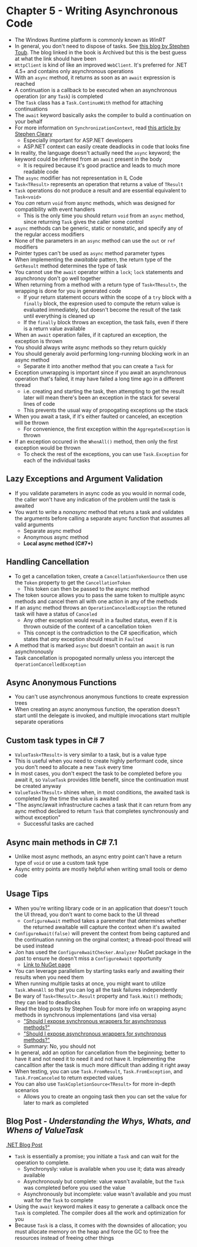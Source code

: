 # Chapter 5 - Writing Asynchronous Code

- The Windows Runtime platform is commonly known as *WinRT*
- In general, you don't need to dispose of tasks. See [this blog by Stephen Toub](https://devblogs.microsoft.com/pfxteam/do-i-need-to-dispose-of-tasks/). The blog linked in the book is Archived but this is the best guess at what the link should have been
- `HttpClient` is kind of like an improved `WebClient`. It's preferred for .NET 4.5+ and contains only asynchronous operations
- With an `async` method, it returns as soon as an `await` expression is reached
- A continuation is a callback to be executed when an asynchronous operation (or any `Task`) is completed
- The `Task` class has a `Task.ContinueWith` method for attaching continuations
- The `await` keyword basically asks the compiler to build a continuation on your behalf
- For more information on `SynchronizationContext`, read [this article by Stephen Cleary](https://docs.microsoft.com/en-us/archive/msdn-magazine/2011/february/msdn-magazine-parallel-computing-it-s-all-about-the-synchronizationcontext)
  - Especially important for ASP.NET developers
  - ASP.NET context can easily create deadlocks in code that looks fine
- In reality, the language doesn't actually need the `async` keyword; the keyword could be inferred from an `await` present in the body
  - It is required because it's good practice and leads to much more readable code
- The `async` modifier has not representation in IL Code
- `Task<TResult>` represents an operation that returns a value of `TResult`
- `Task` operations do not produce a result and are essential equivalent to `Task<void>`
- You *can* return `void` from async methods, which was designed for compatibility with event handlers
  - This is the only time you should return `void` from an `async` method, since returning `Task` gives the caller some control
- `async` methods can be generic, static or nonstatic, and specify any of the regular access modifiers
- None of the parameters in an `async` method can use the `out` or `ref` modifiers
- Pointer types can't be used as `async` method parameter types
- When implementing the *awaitable* pattern, the return type of the `GetResult` method determines the type of task
- You cannot use the `await` operator within a `lock`; `lock` statements and asynchronoy don't go well together
- When returning from a method with a return type of `Task<TResult>`, the wrapping is done for you in generated code
  - If your return statement occurs within the scope of a `try` block with a `finally` block, the expresion used to compute the return value is evaluated immediately, but doesn't become the result of the task until everything is cleaned up
  - If the `finally` block throws an exception, the task fails, even if there is a return value available
- When an `await` operation failes, if it captured an exception, the exception is thrown
- You should always write async methods so they return quickly
- You should generaly avoid performing long-running blocking work in an async method
  - Separate it into another method that you can create a `Task` for
- Exception unwrapping is important since if you await an asynchronous operation that's failed, it may have failed a long time ago in a different thread
  - i.e. creating and starting the task, then attempting to get the result later will mean there's been an exception in the stack for several lines of code
  - This prevents the usual way of propogating exceptions up the stack
- When you await a task, if it's either faulted or canceled, an exception will be thrown
  - For convenience, the first exception within the `AggregateException` is thrown
- If an exception occured in the `WhenAll()` method, then only the first exception would be thrown
  - To check the rest of the exceptions, you can use `Task.Exception` for each of the individual tasks

## Lazy Exceptions and Argument Validation

- If you validate parameters in async code as you would in normal code, the caller won't have any indication of the problem until the task is awaited
- You want to write a *nonasync* method that retuns a task and validates the arguments before calling a separate async function that assumes all valid arguments
  - Separate async method
  - Anonymous async method
  - **Local async method (C#7+)**

## Handling Cancellation

- To get a cancellation token, create a `CancellationTokenSource` then use the `Token` property to get the `CancellationToken`
  - This token can then be passed to the async method
- The token source allows you to pass the same token to multiple async methods and cancel them all with one action in any of the methods
- If an async method throws an `OperationCanceledException` the retuned task will have a status of `Canceled`
  - Any other exception would result in a faulted status, even if it is thrown outside of the context of a cancellation token
  - This concept is the contradiction to the C# specification, which states that *any* exception should result in `Faulted`
- A method that is marked `async` but doesn't contain an `await` is run asynchronously
- Task cancellation is propogated normally unless you intercept the `OperationCancelledException`

## Async Anonymous Functions

- You can't use asynchronous anonymous functions to create expression trees
- When creating an async anonymous function, the operation doesn't start until the delegate is invoked, and multiple invocations start multiple separate operations

## Custom task types in C\# 7

- `ValueTask<TResult>` is very similar to a task, but is a value type
- This is useful when you need to create highly performant code, since you don't need to allocate a new `Task` every time
- In most cases, you don't expect the task to be completed before you await it, so `ValueTask` provides little benefit, since the continuation must be created anyway
- `ValueTask<TResult>` shines when, in most conditions, the awaited task is completed by the time the value is awaited
- "The async/await infrastructure caches a task that it can return from any aync method declared to return `Task` that completes synchronously and without exception"
  - Successful tasks are cached

## Async main methods in C\# 7.1

- Unlike most async methods, an async entry point can't have a return type of `void` or use a custom task type
- Async entry points are mostly helpful when writing small tools or demo code

## Usage Tips

- When you're writing library code or in an application that doesn't touch the UI thread, you don't want to come back to the UI thread
  - `ConfigureAwait` method takes a paremeter that determines whether the returned awaitable will capture the context when it's awaited
- `ConfigureAwait(false)` will prevent the context from being captured and the continuation running on the orginal context; a thread-pool thread will be used instead
- Jon has used the `ConfigureAwaitChecker.Analyzer` NuGet package in the past to ensure he doesn't miss a `ConfigureAwait` opportunity
  - [Link to NuGet page](https://www.nuget.org/packages/ConfigureAwaitChecker.Analyzer/)
- You can leverage parallelism by starting tasks early and awaiting their results when you need them
- When running multiple tasks at once, you might want to utilize `Task.WhenAll` so that you can log all the task failures independently
- Be wary of `Task<TResult>.Result` property and `Task.Wait()` methods; they can lead to deadlocks
- Read the blog posts by Stephen Toub for more info on wrapping async methods in synchronous implementations (and visa versa)
  - ["Should I expose synchronous wrappers for asynchronous methods?"](https://devblogs.microsoft.com/pfxteam/should-i-expose-synchronous-wrappers-for-asynchronous-methods/)
  - ["Should I expose asynchronous wrappers for synchronous methods?"](https://devblogs.microsoft.com/pfxteam/should-i-expose-asynchronous-wrappers-for-synchronous-methods/)
  - Summary: No, you should not
- In general, add an option for cancellation from the beginning; better to have it and not need it to need it and not have it. Implementing the cancalltion after the task is much more difficult than adding it right away
- When testing, you can use `Task.FromResult`, `Task.FromException`, and `Task.FromCanceled` to return expected values
- You can also use `TaskCopletionSource<TResult>` for more in-depth scenarios
  - Allows you to create an ongoing task then you can set the value for later to mark as completed

## Blog Post - *Understanding the Whys, Whats, and Whens of ValueTask*

[.NET Blog Post](https://devblogs.microsoft.com/dotnet/understanding-the-whys-whats-and-whens-of-valuetask/?WT.mc_id=ondotnet-c9-cxa)

- `Task` is essentially a promise; you initiate a `Task` and can wait for the operation to complete.
  - Synchronysly: value is available when you use it; data was already available
  - Asynchronously but complete: value wasn't available, but the `Task` was completed before you used the value
  - Asynchronously but incomplete: value wasn't available and you must wait for the `Task` to complete
- Using the `await` keyword makes it easy to generate a callback once the `Task` is completed. The compiler does all the work and optimization for you
- Because `Task` is a class, it comes with the downsides of allocation; you must allocate memory on the heap and force the GC to free the resources instead of freeing other things